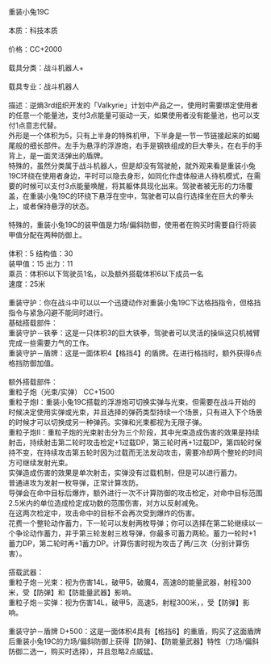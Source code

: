 <title>重装小兔19C</title>
<meta name="GENERATOR" content="WinCHM">
<meta http-equiv="Content-Type" content="text/html; charset=gb2312">
<br>重装小兔19C
<br>
<br>本质：科技本质
<br>
<br>价格：CC+2000
<br>
<br>载具分类：战斗机器人+
<br>
<br>载具专业：战斗机器人 
<br>
<br>描述：逆熵3rd组织开发的「Valkyrie」计划中产品之一，使用时需要绑定使用者的任意一个能量池，支付3点能量可驱动一天，如果使用者没有能量池，也可以支付1点意志代替。
<br>外形是一个体积为5，只有上半身的特殊机甲，下半身是一节一节链接起来的如蝎尾般的细长部件。左手为悬浮的浮游炮，右手是钢铁组成的巨大拳头，在右手的手背上，是一面灵活弹出的盾牌。
<br>特殊的，虽然分类属于战斗机器人，但是却没有驾驶舱，就外观来看是重装小兔19C环绕在使用者身边，平时可以隐去身形，如同化作虚体般进人待机模式，在需要的时候可以支付3点能量唤醒，将其躯体具现化出来。驾驶者被无形的力场覆盖，在重装小兔19C的环绕下悬浮在空中，驾驶者可以自行选择坐在巨大的拳头上，或者保持悬浮的状态。
<br>
<br>特殊的，重装小兔19C的装甲值是力场/偏斜防御，使用者在购买时需要自行将装甲值分配在两种防御上。
<br>
<br>体积：5 结构值：30
<br>装甲值：15 出力：11
<br>乘员：体积6以下驾驶员1名，以及额外搭载体积6以下成员一名
<br>速度：25米
<br>
<br>重装守护：你在战斗中可以以一个迅捷动作对重装小兔19C下达格挡指令，但格挡指令与紧急闪避不能同时进行。
<br>基础搭载部件：
<br>重装守护－铁拳：这是一只体积3的巨大铁拳，驾驶者可以灵活的操纵这只机械臂完成一些需要力气的工作。
<br>重装守护－盾牌：这是一面体积4【格挡4】的盾牌。在进行格挡时，额外获得6点格挡防御加值。
<br>
<br>额外搭载部件：
<br>重粒子炮（光束/实弹） CC+1500
<br>重粒子炮Ⅰ：重装小兔19C搭载的浮游炮可切换实弹与光束，但需要在战斗开始的时候决定使用实弹或光束，并且选择的弹药类型持续一个场景，只有进入下个场景的时候才可以切换成另一种弹药。实弹和光束都视为无限子弹。
<br>重粒子炮Ⅱ：重粒子炮的光束射击分为三个阶段，其中光束造成伤害的效果是持续射击，持续射击第二轮时攻击检定+1过载DP，第三轮时再+1过载DP，第四轮时保持不变，在持续攻击第五轮时因为过载而无法发动攻击，需要冷却两个整轮的时间方可继续发射光束。
<br>实弹造成伤害的效果是单次射击，实弹没有过载机制，但是可以进行蓄力。
<br>普通进攻为发射一枚导弹，正常计算攻防。
<br>导弹会在命中目标后爆炸，额外进行一次不计算防御的攻击检定，对命中目标范围2.5米内的单位造成检定成功数的范围伤害，对方以反射减免。
<br>在这两次检定中，攻击命中的目标不会再次受到爆炸的伤害。
<br>花费一个整轮动作蓄力，下一轮可以发射两枚导弹；你可以选择在第二轮继续以一个争论动作蓄力，并于第三轮发射三枚导弹，你最多可蓄力两轮。蓄力一轮时+1蓄力DP，第二轮时再+1蓄力DP。计算伤害时视为攻击了两/三次（分别计算伤害）。
<br>
<br>搭载武器：
<br>重粒子炮－光束：视为伤害14L，破甲5，破魔4，高速8的能量武器，射程300米，受【防弹】和【防能量武器】影响。
<br>重粒子炮－实弹：视为伤害14L，破甲5，高速5，射程300米，，受【防弹】影响。
<br>
<br>重装守护－盾牌 D+500：这是一面体积4具有【格挡6】的重盾，购买了这面盾牌后重装小兔19C的力场/偏斜防御上获得【防弹】、【防能量武器】特性（力场/偏斜防御二选一，购买时选择），并且忽略2点威猛。